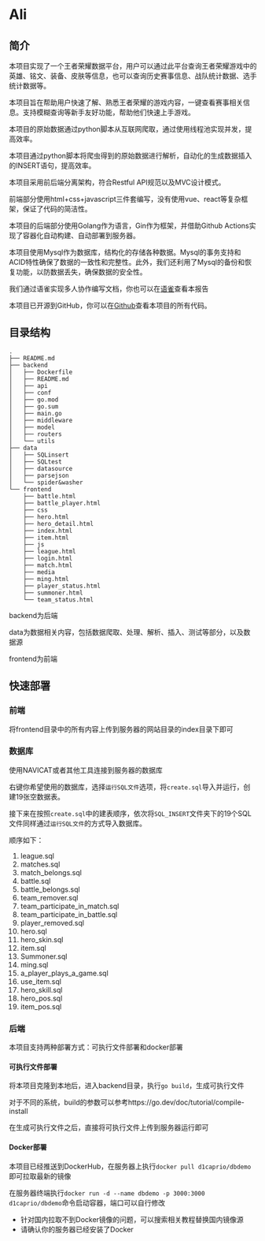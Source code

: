 # Ali

## 简介

本项目实现了一个王者荣耀数据平台，用户可以通过此平台查询王者荣耀游戏中的英雄、铭文、装备、皮肤等信息，也可以查询历史赛事信息、战队统计数据、选手统计数据等。

本项目旨在帮助用户快速了解、熟悉王者荣耀的游戏内容，一键查看赛事相关信息。支持模糊查询等新手友好功能，帮助他们快速上手游戏。

本项目的原始数据通过python脚本从互联网爬取，通过使用线程池实现并发，提高效率。

本项目通过python脚本将爬虫得到的原始数据进行解析，自动化的生成数据插入的INSERT语句，提高效率。

本项目采用前后端分离架构，符合Restful API规范以及MVC设计模式。

前端部分使用html+css+javascript三件套编写，没有使用vue、react等复杂框架，保证了代码的简洁性。

本项目的后端部分使用Golang作为语言，Gin作为框架，并借助Github Actions实现了容器化自动构建、自动部署到服务器。

本项目使用Mysql作为数据库，结构化的存储各种数据。Mysql的事务支持和ACID特性确保了数据的一致性和完整性。此外，我们还利用了Mysql的备份和恢复功能，以防数据丢失，确保数据的安全性。

我们通过语雀实现多人协作编写文档，你也可以在[语雀](https://www.yuque.com/nil./ev4o1l/zoo5lms0vzfqseas?singleDoc#)查看本报告

本项目已开源到GitHub，你可以在[Github](https://github.com/HiderX/ali)查看本项目的所有代码。

## 目录结构

```
.
├── README.md
├── backend
│   ├── Dockerfile
│   ├── README.md
│   ├── api
│   ├── conf
│   ├── go.mod
│   ├── go.sum
│   ├── main.go
│   ├── middleware
│   ├── model
│   ├── routers
│   └── utils
├── data
│   ├── SQLinsert
│   ├── SQLtest
│   ├── datasource
│   ├── parsejson
│   └── spider&washer
└── frontend
    ├── battle.html
    ├── battle_player.html
    ├── css
    ├── hero.html
    ├── hero_detail.html
    ├── index.html
    ├── item.html
    ├── js
    ├── league.html
    ├── login.html
    ├── match.html
    ├── media
    ├── ming.html
    ├── player_status.html
    ├── summoner.html
    └── team_status.html
```

backend为后端

data为数据相关内容，包括数据爬取、处理、解析、插入、测试等部分，以及数据源

frontend为前端

## 快速部署

### 前端

将frontend目录中的所有内容上传到服务器的网站目录的index目录下即可

### 数据库
使用NAVICAT或者其他工具连接到服务器的数据库 

右键你希望使用的数据库，选择`运行SQL文件`选项，将`create.sql`导入并运行，创建19张空数据表。 

接下来在按照`create.sql`中的建表顺序，依次将`SQL_INSERT`文件夹下的19个SQL文件同样通过`运行SQL文件`的方式导入数据库。  

顺序如下：

1. league.sql
2. matches.sql
3. match_belongs.sql
4. battle.sql
5. battle_belongs.sql
6. team_remover.sql
7. team_participate_in_match.sql
8. team_participate_in_battle.sql
9. player_removed.sql
10. hero.sql
11. hero_skin.sql
12. item.sql
13. Summoner.sql
14. ming.sql
15. a_player_plays_a_game.sql
16. use_item.sql
17. hero_skill.sql
18. hero_pos.sql
19. item_pos.sql


### 后端

本项目支持两种部署方式：可执行文件部署和docker部署

#### 可执行文件部署

将本项目克隆到本地后，进入backend目录，执行`go build`，生成可执行文件

对于不同的系统，build的参数可以参考https://go.dev/doc/tutorial/compile-install

在生成可执行文件之后，直接将可执行文件上传到服务器运行即可

#### Docker部署

本项目已经推送到DockerHub，在服务器上执行`docker pull d1caprio/dbdemo`即可拉取最新的镜像

在服务器终端执行`docker run -d --name dbdemo -p 3000:3000 d1caprio/dbdemo`命令启动容器，端口可以自行修改

- 针对国内拉取不到Docker镜像的问题，可以搜索相关教程替换国内镜像源
- 请确认你的服务器已经安装了Docker